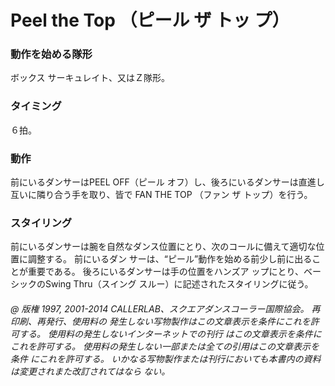 

# Peel the Top （ピール ザ トッ プ）
### 動作を始める隊形
 ボックス サーキュレイト、又はＺ隊形。
### タイミング
 ６拍。
### 動作

前にいるダンサーはPEEL OFF（ピール オフ）し、後ろにいるダンサーは直進し互いに隣り合う手を取り、皆で FAN THE TOP （ファン ザ トップ）を行う。

### スタイリング

前にいるダンサーは腕を自然なダンス位置にとり、次のコールに備えて適切な位置に調整する。 前にいるダン サーは、“ピール”動作を始める前少し前に出ることが重要である。 後ろにいるダンサーは手の位置をハンズア ップにとり、ベーシックのSwing Thru（スイング スルー）に記述されたスタイリングに従う。

###### @ 版権 1997, 2001-2014 CALLERLAB、スクエアダンスコーラー国際協会。 再印刷、再発行、使用料の 発生しない写物製作はこの文章表示を条件にこれを許可する。 使用料の発生しないインターネットでの刊行 はこの文章表示を条件にこれを許可する。 使用料の発生しない一部または全ての引用はこの文章表示を条件 にこれを許可する。 いかなる写物製作または刊行においても本書内の資料は変更されまた改訂されてはなら ない。


